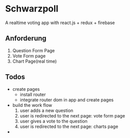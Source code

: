 # Schwarzpoll
A realtime voting app with react.js + redux + firebase

## Anforderung

 1. Question Form Page
 2. Vote Form page
 3. Chart Page(real time)

## Todos
- create pages
    - install router
    - integrate router dom in app and create pages
- build the work flow
    1. user adds a new question
    2. user is redirected to the next page: vote form page
    3. user gives a vote to the question
    4. user is redirected to the next page:  charts page
- 
    
